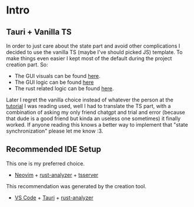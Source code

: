 # Intro
## Tauri + Vanilla TS

In order to just care about the state part and avoid other complications I decided to use the vanilla TS (maybe I've should picked JS) template.
To make things even easier I kept most of the default during the project creation part. So:
- The GUI visuals can be found [here](./index.html).
- The GUI logic can be found [here](./src/main.ts)
- The rust related logic can be found [here](./src-tauri/main.rs).

Later I regret the vanilla choice instead of whatever the person at the [tutorial](https://tauri.by.simon.hyll.nu/concepts/tauri/state_management/) I was reading used, well I had to translate the TS part, with a combination of asking my only friend chatgpt and trial and error (because that dude is a good friend but kinda an useless one sometimes) it finally worked. If anyone reading this knows a better way to implement that "state synchronization" please let me know :3.

## Recommended IDE Setup

This one is my preferred choice.
- [Neovim](https://neovim.io/) + [rust-analyzer](https://rust-analyzer.github.io/) + [tsserver](https://github.com/microsoft/TypeScript/wiki/Standalone-Server-%28tsserver%29)

This recommendation was generated by the creation tool.
- [VS Code](https://code.visualstudio.com/) + [Tauri](https://marketplace.visualstudio.com/items?itemName=tauri-apps.tauri-vscode) + [rust-analyzer](https://marketplace.visualstudio.com/items?itemName=rust-lang.rust-analyzer)

